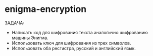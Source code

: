 # enigma-encryption

ЗАДАЧА: 
- Написать код для шифрования текста аналогично шифрованию машины Энигма. 
- Использовать ключ для шифрования из трех символов.
- Использовать оба ресгистра, русский и английский язык.
